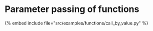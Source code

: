 # Parameter passing of functions


{% embed include file="src/examples/functions/call_by_value.py" %}


